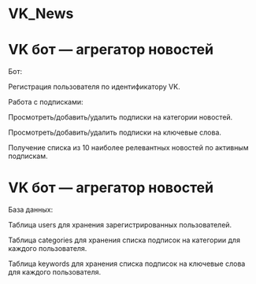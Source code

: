 # VK_News

# VK бот — агрегатор новостей

Бот:

Регистрация пользователя по идентификатору VK.

Работа с подписками:

Просмотреть/добавить/удалить подписки на категории новостей.

Просмотреть/добавить/удалить подписки на ключевые слова.

Получение списка из 10 наиболее релевантных новостей по активным подпискам.

# VK бот — агрегатор новостей

База данных:

Таблица users для хранения зарегистрированных пользователей.

Таблица categories для хранения списка подписок на категории для каждого пользователя.

Таблица keywords для хранения списка подписок на ключевые слова для каждого пользователя.

